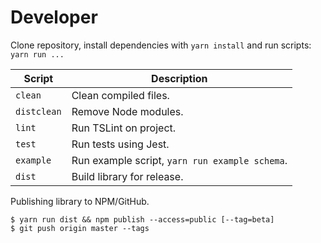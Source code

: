 # Developer

Clone repository, install dependencies with `yarn install` and run scripts: `yarn run ...`

| Script      | Description                                    |
| ----------- | ---------------------------------------------- |
| `clean`     | Clean compiled files.                          |
| `distclean` | Remove Node modules.                           |
| `lint`      | Run TSLint on project.                         |
| `test`      | Run tests using Jest.                          |
| `example`   | Run example script, `yarn run example schema`. |
| `dist`      | Build library for release.                     |

Publishing library to NPM/GitHub.

```Shell
$ yarn run dist && npm publish --access=public [--tag=beta]
$ git push origin master --tags
```
